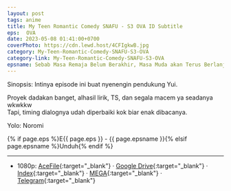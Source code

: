 ```yaml
---
layout: post
tags: anime
title: My Teen Romantic Comedy SNAFU - S3 OVA ID Subtitle
eps: ⠀OVA
date: 2023-05-08 01:41:00+0700
coverPhoto: https://cdn.lewd.host/4CFIgkwB.jpg
category: My-Teen-Romantic-Comedy-SNAFU-S3-OVA
category-link: My-Teen-Romantic-Comedy-SNAFU-S3-OVA
epsname: Sebab Masa Remaja Belum Berakhir, Masa Muda akan Terus Berlanjut.
---
```


Sinopsis: Intinya episode ini buat nyenengin pendukung Yui.

Proyek dadakan banget, alhasil lirik, TS, dan segala macem ya seadanya wkwkkw<br>
Tapi, timing dialognya udah diperbaiki kok biar enak dibacanya.

Yolo: Noromi

{% if page.eps %}E{{ page.eps }} - {{ page.epsname }}{% elsif page.epsname %}Unduh{% endif %}

---
- 1080p: [AceFile](https://acefile.co/f/98483417){:target="_blank"} &middot; [Google Drive](https://drive.google.com/file/d/19WEn3bkXUpK8rdMiepK47HuU2qM7av-H/view?usp=share_link){:target="_blank"} &middot; [Index](https://bit.ly/42vir3o){:target="_blank"} &middot; [MEGA](https://mega.nz/file/GYBxVYpR#i6Az-wfv9y7xLSyAnps0MAnb6RXajbupPVJQL2H7qr8){:target="_blank"} &middot; [Telegram](https://t.me/a1fansub/252){:target="_blank"}